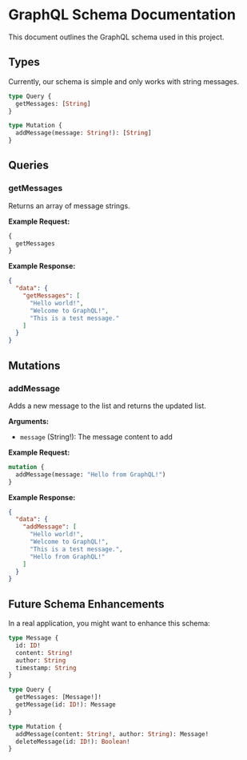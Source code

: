 # GraphQL Schema Documentation

This document outlines the GraphQL schema used in this project.

## Types

Currently, our schema is simple and only works with string messages.

```graphql
type Query {
  getMessages: [String]
}

type Mutation {
  addMessage(message: String!): [String]
}
```

## Queries

### getMessages

Returns an array of message strings.

**Example Request:**

```graphql
{
  getMessages
}
```

**Example Response:**

```json
{
  "data": {
    "getMessages": [
      "Hello world!",
      "Welcome to GraphQL!",
      "This is a test message."
    ]
  }
}
```

## Mutations

### addMessage

Adds a new message to the list and returns the updated list.

**Arguments:**

- `message` (String!): The message content to add

**Example Request:**

```graphql
mutation {
  addMessage(message: "Hello from GraphQL!")
}
```

**Example Response:**

```json
{
  "data": {
    "addMessage": [
      "Hello world!",
      "Welcome to GraphQL!",
      "This is a test message.",
      "Hello from GraphQL!"
    ]
  }
}
```

## Future Schema Enhancements

In a real application, you might want to enhance this schema:

```graphql
type Message {
  id: ID!
  content: String!
  author: String
  timestamp: String
}

type Query {
  getMessages: [Message!]!
  getMessage(id: ID!): Message
}

type Mutation {
  addMessage(content: String!, author: String): Message!
  deleteMessage(id: ID!): Boolean!
}
```

